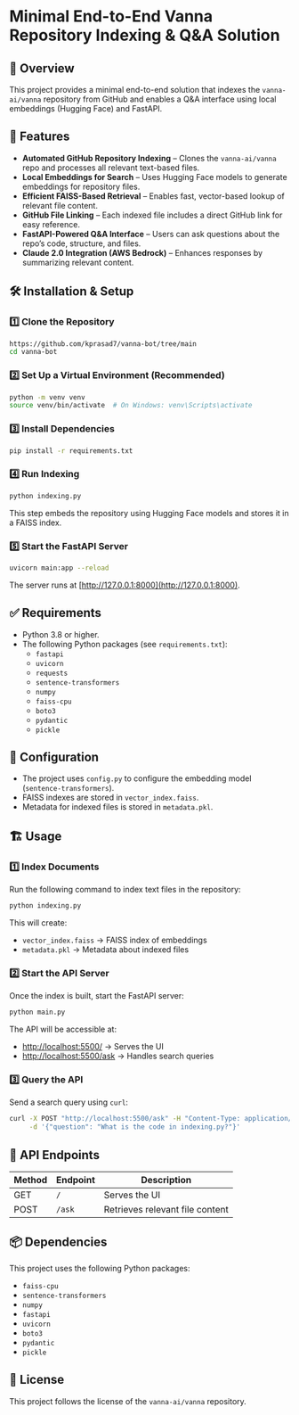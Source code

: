# Minimal End-to-End Vanna Repository Indexing & Q&A Solution

## 📌 Overview
This project provides a minimal end-to-end solution that indexes the `vanna-ai/vanna` repository from GitHub and enables a Q&A interface using local embeddings (Hugging Face) and FastAPI.

## 🚀 Features
- **Automated GitHub Repository Indexing** – Clones the `vanna-ai/vanna` repo and processes all relevant text-based files.
- **Local Embeddings for Search** – Uses Hugging Face models to generate embeddings for repository files.
- **Efficient FAISS-Based Retrieval** – Enables fast, vector-based lookup of relevant file content.
- **GitHub File Linking** – Each indexed file includes a direct GitHub link for easy reference.
- **FastAPI-Powered Q&A Interface** – Users can ask questions about the repo’s code, structure, and files.
- **Claude 2.0 Integration (AWS Bedrock)** – Enhances responses by summarizing relevant content.

## 🛠️ Installation & Setup

### 1️⃣ Clone the Repository
```bash
https://github.com/kprasad7/vanna-bot/tree/main
cd vanna-bot
```

### 2️⃣ Set Up a Virtual Environment (Recommended)
```bash
python -m venv venv
source venv/bin/activate  # On Windows: venv\Scripts\activate
```

### 3️⃣ Install Dependencies
```bash
pip install -r requirements.txt
```

### 4️⃣ Run Indexing
```bash
python indexing.py
```
This step embeds the repository using Hugging Face models and stores it in a FAISS index.

### 5️⃣ Start the FastAPI Server
```bash
uvicorn main:app --reload
```
The server runs at [http://127.0.0.1:8000](http://127.0.0.1:8000).

## ✅ Requirements
- Python 3.8 or higher.
- The following Python packages (see `requirements.txt`):
  - `fastapi`
  - `uvicorn`
  - `requests`
  - `sentence-transformers`  
  - `numpy`
  - `faiss-cpu`
  - `boto3`
  - `pydantic`
  - `pickle`

## 🔧 Configuration
- The project uses `config.py` to configure the embedding model (`sentence-transformers`).
- FAISS indexes are stored in `vector_index.faiss`.
- Metadata for indexed files is stored in `metadata.pkl`.

## 🏗 Usage

### 1️⃣ Index Documents
Run the following command to index text files in the repository:
```bash
python indexing.py
```
This will create:
- `vector_index.faiss` → FAISS index of embeddings
- `metadata.pkl` → Metadata about indexed files

### 2️⃣ Start the API Server
Once the index is built, start the FastAPI server:
```bash
python main.py
```
The API will be accessible at:
- [http://localhost:5500/](http://localhost:5500/) → Serves the UI
- [http://localhost:5500/ask](http://localhost:5500/ask) → Handles search queries

### 3️⃣ Query the API
Send a search query using `curl`:
```bash
curl -X POST "http://localhost:5500/ask" -H "Content-Type: application/json" \
     -d '{"question": "What is the code in indexing.py?"}'
```

## 📜 API Endpoints
| Method | Endpoint | Description |
|--------|----------|-------------|
| GET | `/` | Serves the UI |
| POST | `/ask` | Retrieves relevant file content |

## 📦 Dependencies
This project uses the following Python packages:
- `faiss-cpu`
- `sentence-transformers`
- `numpy`
- `fastapi`
- `uvicorn`
- `boto3`
- `pydantic`
- `pickle`

## 🔗 License
This project follows the license of the `vanna-ai/vanna` repository.
